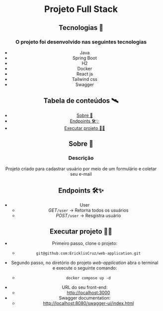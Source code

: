 <h1 align="center"> Projeto Full Stack </h1>

<p1 align="center">

</p>

## Tecnologias 🚀

### O projeto foi desenvolvido nas seguintes tecnologias

- Java
- Spring Boot
- H2
- Docker
- React js
- Tailwind css
- Swagger

## Tabela de conteúdos 🛰

- [Sobre 📖](#sobre-)
- [Endpoints 🛠✨](#endpoints-)
- [Executar projeto 👨‍💻](#executar-projeto-)

## Sobre 📖

### Descrição

Projeto criado para cadastrar usuário por meio de um formulário e coletar seu e-mail

## Endpoints 🛠✨
- User
  - *GET*```/user``` ->  Retorna todos os usuários  
  - *POST*```/user``` -> Resgistra usuário
    
## Executar projeto 👨‍💻

- Primeiro passo, clone o projeto:
  - ```
    git@github.com:EricklisCruz/web-application.git
    ```
- Segundo passo, no diretório do projeto *web-application* abra o terminal e execute o seguinte comando:
  - ```
    docker compose up -d
    ```
- URL do seu front-end:
   - [http://localhost:3000](http://localhost:3000)
- Swagger documentation:
   - [http://localhost:8080/swagger-ui/index.html](http://localhost:8080/swagger-ui/index.html)

